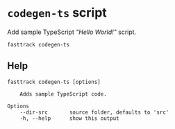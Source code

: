 # `codegen-ts` script

Add sample TypeScript *"Hello World!"* script.

```shell
fasttrack codegen-ts
```

## Help

```
fasttrack codegen-ts [options]

    Adds sample TypeScript code.

Options
    --dir-src       source folder, defaults to 'src'
    -h, --help      show this output
```
